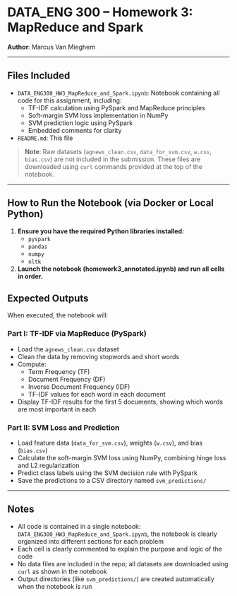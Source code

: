 # DATA_ENG 300 – Homework 3: MapReduce and Spark

**Author**: Marcus Van Mieghem

------------------------------------------------------------------------

## Files Included

-   `DATA_ENG300_HW3_MapReduce_and_Spark.ipynb`: Notebook containing all code for this assignment, including:
    -   TF-IDF calculation using PySpark and MapReduce principles
    -   Soft-margin SVM loss implementation in NumPy
    -   SVM prediction logic using PySpark
    -   Embedded comments for clarity
-   `README.md`: This file

> **Note**: Raw datasets (`agnews_clean.csv`, `data_for_svm.csv`, `w.csv`, `bias.csv`) are not included in the submission. These files are downloaded using `curl` commands provided at the top of the notebook.

------------------------------------------------------------------------

## How to Run the Notebook (via Docker or Local Python)

1.  **Ensure you have the required Python libraries installed:**
    -   `pyspark`
    -   `pandas`
    -   `numpy`
    -   `nltk`
2.  **Launch the notebook (homework3_annotated.ipynb) and run all cells in order.**

## Expected Outputs

When executed, the notebook will:

### Part I: TF-IDF via MapReduce (PySpark)

-   Load the `agnews_clean.csv` dataset
-   Clean the data by removing stopwords and short words
-   Compute:
    -   Term Frequency (TF)
    -   Document Frequency (DF)
    -   Inverse Document Frequency (IDF)
    -   TF-IDF values for each word in each document
-   Display TF-IDF results for the first 5 documents, showing which words are most important in each

### Part II: SVM Loss and Prediction

-   Load feature data (`data_for_svm.csv`), weights (`w.csv`), and bias (`bias.csv`)
-   Calculate the soft-margin SVM loss using NumPy, combining hinge loss and L2 regularization
-   Predict class labels using the SVM decision rule with PySpark
-   Save the predictions to a CSV directory named `svm_predictions/`

------------------------------------------------------------------------

## Notes

-   All code is contained in a single notebook: `DATA_ENG300_HW3_MapReduce_and_Spark.ipynb`, the notebook is clearly organized into different sections for each problem
-   Each cell is clearly commented to explain the purpose and logic of the code
-   No data files are included in the repo; all datasets are downloaded using `curl` as shown in the notebook
-   Output directories (like `svm_predictions/`) are created automatically when the notebook is run
